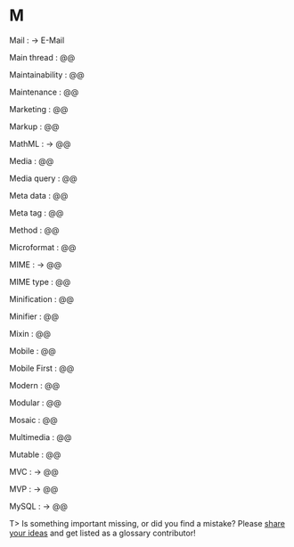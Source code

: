 # M

Mail
: → E-Mail

Main thread
: @@

Maintainability
: @@

Maintenance
: @@

Marketing
: @@

Markup
: @@

MathML
: → @@

Media
: @@

Media query
: @@

Meta data
: @@

Meta tag
: @@

Method
: @@

Microformat
: @@

MIME
: → @@

MIME type
: @@

Minification
: @@

Minifier
: @@

Mixin
: @@

Mobile
: @@

Mobile First
: @@

Modern
: @@

Modular
: @@

Mosaic
: @@

Multimedia
: @@

Mutable
: @@

MVC
: → @@

MVP
: → @@

MySQL
: → @@

T> Is something important missing, or did you find a mistake? Please [share your ideas](https://github.com/j9t/web-development-glossary/blob/master/manuscript/m.md) and get listed as a glossary contributor!